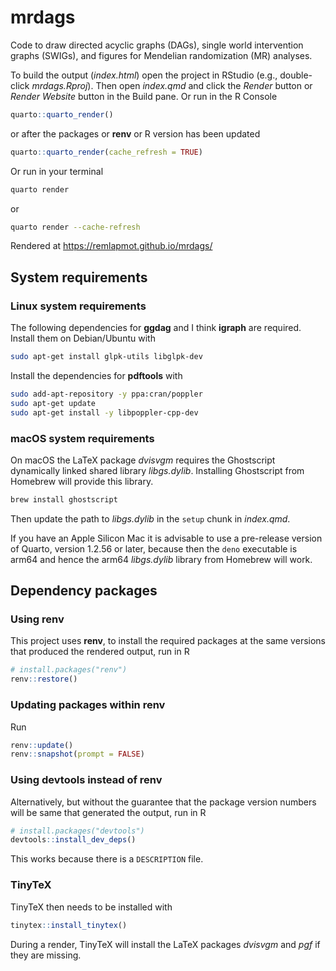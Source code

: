 # mrdags

Code to draw directed acyclic graphs (DAGs), single world intervention graphs (SWIGs), and figures for Mendelian randomization (MR) analyses.

To build the output (*index.html*) open the project in RStudio (e.g., double-click *mrdags.Rproj*). Then open *index.qmd* and click the *Render* button or *Render Website* button in the Build pane. Or run in the R Console
```r
quarto::quarto_render()
```

or after the packages or **renv** or R version has been updated
```r
quarto::quarto_render(cache_refresh = TRUE)
```

Or run in your terminal
```bash
quarto render
```

or

```bash
quarto render --cache-refresh
```

Rendered at https://remlapmot.github.io/mrdags/

## System requirements

### Linux system requirements

The following dependencies for **ggdag** and I think **igraph** are required. Install them on Debian/Ubuntu with  
```bash
sudo apt-get install glpk-utils libglpk-dev
```

Install the dependencies for **pdftools** with
```bash
sudo add-apt-repository -y ppa:cran/poppler
sudo apt-get update
sudo apt-get install -y libpoppler-cpp-dev
```

### macOS system requirements

On macOS the LaTeX package *dvisvgm* requires the Ghostscript dynamically linked shared library *libgs.dylib*.
Installing Ghostscript from Homebrew will provide this library.
```bash
brew install ghostscript
```

Then update the path to *libgs.dylib* in the `setup` chunk in *index.qmd*.

If you have an Apple Silicon Mac it is advisable to use a pre-release version of Quarto, version 1.2.56 or later, because then the `deno` executable is arm64 and hence the arm64 *libgs.dylib* library from Homebrew will work.

## Dependency packages

### Using renv

This project uses **renv**, to install the required packages at the same versions that produced the rendered output, run in R
```r
# install.packages("renv")
renv::restore()
```

### Updating packages within renv

Run
```r
renv::update()
renv::snapshot(prompt = FALSE)
```

### Using devtools instead of renv

Alternatively, but without the guarantee that the package version numbers will be same that generated the output, run in R
```r
# install.packages("devtools")
devtools::install_dev_deps()
```
This works because there is a `DESCRIPTION` file.

### TinyTeX

TinyTeX then needs to be installed with
```r
tinytex::install_tinytex()
```

During a render, TinyTeX will install the LaTeX packages *dvisvgm* and *pgf* if they are missing.
